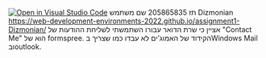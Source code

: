[![Open in Visual Studio Code](https://classroom.github.com/assets/open-in-vscode-c66648af7eb3fe8bc4f294546bfd86ef473780cde1dea487d3c4ff354943c9ae.svg)](https://classroom.github.com/online_ide?assignment_repo_id=7678780&assignment_repo_type=AssignmentRepo)
תז 205865835
שם משתמש Dizmonian
https://web-development-environments-2022.github.io/assignment1-Dizmonian/
אציין כי שרת הדואר עבורו השתמשתי לשליחת ההודעות של "Contact Me" הוא של formspree. הקידוד של האמוג'ים לא עבדו כמו שצריך בWindows Mail ובoutlook.
